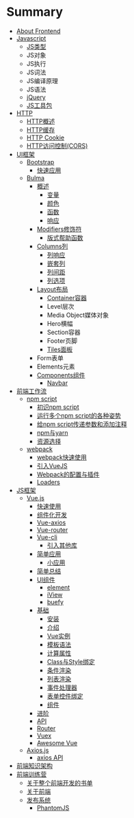 # Summary

* [About Frontend](README.md)
* [Javascript](javascript.md)
  * [JS类型](javascript/jslei-xing.md)
  * JS对象
  * JS执行
  * JS词法
  * JS编译原理
  * JS语法
  * [jQuery](javascript/jquery.md)
  * [JS工具包](javascript/jsgong-ju-bao.md)
* [HTTP](chapter1.md)
  * [HTTP概述](chapter1/httpgai-shu.md)
  * [HTTP缓存](chapter1/httphuan-cun.md)
  * [HTTP Cookie](chapter1/http-cookie.md)
  * [HTTP访问控制\(CORS\)](chapter1/httpfang-wen-kong-523628-cors.md)
* [UI框架](uikuang-jia.md)
  * [Bootstrap](uikuang-jia/bootstrap.md)
    * [快速应用](uikuang-jia/bootstrap/kuai-su-ying-yong.md)
  * [Bulma](uikuang-jia/bulma.md)
    * [概述](uikuang-jia/bulma/gai-shu.md)
      * [变量](uikuang-jia/bulma/gai-shu/bian-liang.md)
      * [颜色](uikuang-jia/bulma/gai-shu/yan-se.md)
      * [函数](uikuang-jia/bulma/gai-shu/han-shu.md)
      * [响应](uikuang-jia/bulma/gai-shu/xiang-ying.md)
    * [Modifiers修饰符](uikuang-jia/bulma/modifiersxiu-shi-fu.md)
      * [版式帮助函数](uikuang-jia/bulma/modifiersxiu-shi-fu/ban-shi-bang-zhu-han-shu.md)
    * [Columns列](uikuang-jia/bulma/columnslie.md)
      * [列响应](uikuang-jia/bulma/columnslie/lie-xiang-ying.md)
      * [嵌套列](uikuang-jia/bulma/columnslie/qian-tao-lie.md)
      * [列间距](uikuang-jia/bulma/columnslie/lie-jian-ju.md)
      * [列选项](uikuang-jia/bulma/columnslie/lie-xuan-xiang.md)
    * [Layout布局](uikuang-jia/bulma/layoutbu-ju.md)
      * [Container容器](uikuang-jia/bulma/layoutbu-ju/containerrong-qi.md)
      * Level层次
      * Media Object媒体对象
      * Hero横幅
      * Section容器
      * Footer页脚
      * [Tiles面板](uikuang-jia/bulma/layoutbu-ju/tilesmian-ban.md)
    * Form表单
    * Elements元素
    * [Components组件](uikuang-jia/bulma/componentszu-jian.md)
      * [Navbar](uikuang-jia/bulma/componentszu-jian/navbar.md)
* [前端工作流](qian-duan-gong-zuo-liu.md)
  * [npm script](qian-duan-gong-zuo-liu/npm-script.md)
    * [初识npm script](qian-duan-gong-zuo-liu/npm-script/chu-shi-npm-script.md)
    * [运行多个npm script的各种姿势](qian-duan-gong-zuo-liu/npm-script/yun-xing-duo-ge-npm-script-de-ge-zhong-zi-shi.md)
    * [给npm script传递参数和添加注释](qian-duan-gong-zuo-liu/npm-script/gei-npm-script-chuan-di-can-shu-he-tian-jia-zhu-shi.md)
    * [npm与yarn](qian-duan-gong-zuo-liu/npm-script/npmyu-yarn.md)
    * [资源选择](qian-duan-gong-zuo-liu/npm-script/zi-yuan-xuan-ze.md)
  * [webpack](qian-duan-gong-zuo-liu/webpack.md)
    * [webpack快速使用](qian-duan-gong-zuo-liu/webpack/kuai-su-shi-yong.md)
    * [引入VueJS](qian-duan-gong-zuo-liu/webpack/kuai-su-shi-yong-2.md)
    * [Webpack的配置与插件](qian-duan-gong-zuo-liu/webpack/kuai-su-shi-yong-3.md)
    * [Loaders](qian-duan-gong-zuo-liu/webpack/loaders.md)
* [JS框架](jskuang-jia.md)
  * [Vue.js](jskuang-jia/vuejs.md)
    * [快速使用](jskuang-jia/vuejs/kuai-su-shi-yong.md)
    * [组件化开发](jskuang-jia/vuejs/zu-jian-hua-kai-fa.md)
    * [Vue-axios](jskuang-jia/vuejs/vue-axios.md)
    * [Vue-router](jskuang-jia/vuejs/vue-router.md)
    * [Vue-cli](jskuang-jia/vuejs/vue-cli.md)
      * [引入其他库](jskuang-jia/vuejs/vue-cli/yin-ru-qi-ta-ku.md)
    * [简单应用](jskuang-jia/vuejs/jian-dan-ying-yong.md)
      * [小应用](jskuang-jia/vuejs/jian-dan-ying-yong/xiao-ying-yong.md)
    * [简单总结](jskuang-jia/vuejs/jian-dan-zong-jie.md)
    * [UI组件](jskuang-jia/vuejs/uizu-jian.md)
      * [element](jskuang-jia/vuejs/uizu-jian/element.md)
      * [iView](jskuang-jia/vuejs/uizu-jian/iview.md)
      * [buefy](jskuang-jia/vuejs/uizu-jian/buefy.md)
    * [基础](jskuang-jia/vuejs/ji-chu.md)
      * [安装](jskuang-jia/vuejs/ji-chu/an-zhuang.md)
      * [介绍](jskuang-jia/vuejs/ji-chu/jie-shao.md)
      * [Vue实例](jskuang-jia/vuejs/ji-chu/vueshi-li.md)
      * [模板语法](jskuang-jia/vuejs/ji-chu/mo-ban-yu-fa.md)
      * [计算属性](jskuang-jia/vuejs/ji-chu/ji-suan-shu-xing.md)
      * [Class与Style绑定](jskuang-jia/vuejs/ji-chu/classyu-style-bang-ding.md)
      * [条件渲染](jskuang-jia/vuejs/ji-chu/tiao-jian-xuan-ran.md)
      * [列表渲染](jskuang-jia/vuejs/ji-chu/lie-biao-xuan-ran.md)
      * [事件处理器](jskuang-jia/vuejs/ji-chu/shi-jian-chu-li-qi.md)
      * [表单控件绑定](jskuang-jia/vuejs/ji-chu/biao-dan-kong-jian-bang-ding.md)
      * [组件](jskuang-jia/vuejs/ji-chu/zu-jian.md)
    * [进阶](jskuang-jia/vuejs/jin-jie.md)
    * [API](jskuang-jia/vuejs/api.md)
    * [Router](jskuang-jia/vuejs/router.md)
    * [Vuex](jskuang-jia/vuejs/vuex.md)
    * [Awesome Vue](jskuang-jia/vuejs/awesome-vue.md)
  * [Axios.js](jskuang-jia/axiosjs.md)
    * [axios API](jskuang-jia/axiosjs/axios-api.md)
* [前端知识架构](qian-duan-zhi-shi-jia-gou.md)
* [前端训练营](qian-duan-xun-lian-ying.md)
  * [关于整个前端开发的书单](qian-duan-xun-lian-ying/guan-yu-zheng-ge-qian-duan-kai-fa-de-shu-dan.md)
  * [关于前端](qian-duan-xun-lian-ying/guan-yu-qian-duan.md)
  * [发布系统](qian-duan-xun-lian-ying/fa-bu-xi-tong.md)
    * [PhantomJS](qian-duan-xun-lian-ying/fa-bu-xi-tong/phantomjs.md)


